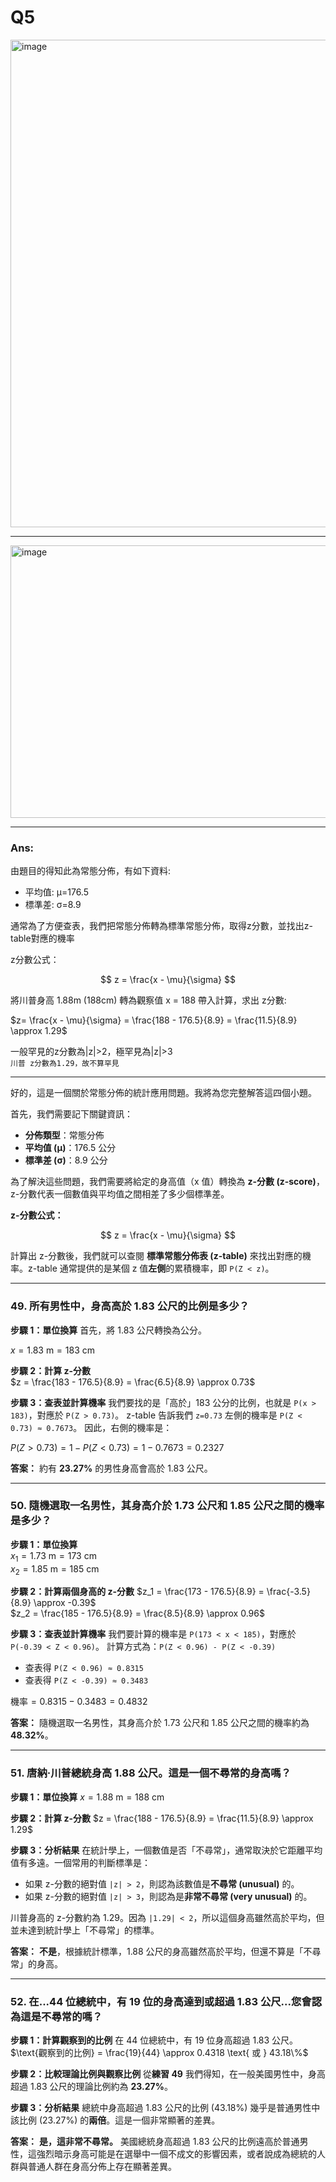 # Q5  
<img width="971" height="780" alt="image" src="https://github.com/user-attachments/assets/2ef1e4a8-9376-4f35-aaa7-b425c7133fee" />  

---  

<img width="697" height="436" alt="image" src="https://github.com/user-attachments/assets/6ec48849-96d1-4647-becc-0f1a18c8c08a" />

---  

### Ans:

由題目的得知此為常態分佈，有如下資料:
*   平均值: μ=176.5
*   標準差: σ=8.9

通常為了方便查表，我們把常態分佈轉為標準常態分佈，取得z分數，並找出z-table對應的機率  

z分數公式：  

$$ z = \frac{x - \mu}{\sigma} $$  

將川普身高 1.88m (188cm) 轉為觀察值 x = 188 帶入計算，求出 z分數:  
  
$z= \frac{x - \mu}{\sigma}  = \frac{188 - 176.5}{8.9} = \frac{11.5}{8.9} \approx 1.29$  

一般罕見的z分數為|z|>2，極罕見為|z|>3  
`川普 z分數為1.29，故不算罕見`



---  

好的，這是一個關於常態分佈的統計應用問題。我將為您完整解答這四個小題。

首先，我們需要記下關鍵資訊：
*   **分佈類型**：常態分佈
*   **平均值 (μ)**：176.5 公分
*   **標準差 (σ)**：8.9 公分

為了解決這些問題，我們需要將給定的身高值（x 值）轉換為 **z-分數 (z-score)**，z-分數代表一個數值與平均值之間相差了多少個標準差。

**z-分數公式：**

$$ z = \frac{x - \mu}{\sigma} $$  

計算出 z-分數後，我們就可以查閱 **標準常態分佈表 (z-table)** 來找出對應的機率。z-table 通常提供的是某個 z 值**左側**的累積機率，即 `P(Z < z)`。

---

### 49. 所有男性中，身高高於 1.83 公尺的比例是多少？

**步驟 1：單位換算**
首先，將 1.83 公尺轉換為公分。  

$x = 1.83 \text{ m} = 183 \text{ cm}$  


**步驟 2：計算 z-分數**  
$z = \frac{183 - 176.5}{8.9} = \frac{6.5}{8.9} \approx 0.73$  

**步驟 3：查表並計算機率**
我們要找的是「高於」183 公分的比例，也就是 `P(x > 183)`，對應於 `P(Z > 0.73)`。
z-table 告訴我們 `z=0.73` 左側的機率是 `P(Z < 0.73) ≈ 0.7673`。
因此，右側的機率是：  

$P(Z > 0.73) = 1 - P(Z < 0.73) = 1 - 0.7673 = 0.2327$  

**答案：** 約有 **23.27%** 的男性身高會高於 1.83 公尺。

---

### 50. 隨機選取一名男性，其身高介於 1.73 公尺和 1.85 公尺之間的機率是多少？

**步驟 1：單位換算**  
$x_1 = 1.73 \text{ m} = 173 \text{ cm}$  
$x_2 = 1.85 \text{ m} = 185 \text{ cm}$  

**步驟 2：計算兩個身高的 z-分數**
$z_1 = \frac{173 - 176.5}{8.9} = \frac{-3.5}{8.9} \approx -0.39$  
$z_2 = \frac{185 - 176.5}{8.9} = \frac{8.5}{8.9} \approx 0.96$  

**步驟 3：查表並計算機率**
我們要計算的機率是 `P(173 < x < 185)`，對應於 `P(-0.39 < Z < 0.96)`。
計算方式為：`P(Z < 0.96) - P(Z < -0.39)`
*   查表得 `P(Z < 0.96) ≈ 0.8315`
*   查表得 `P(Z < -0.39) ≈ 0.3483`

$\text{機率} = 0.8315 - 0.3483 = 0.4832$  

**答案：** 隨機選取一名男性，其身高介於 1.73 公尺和 1.85 公尺之間的機率約為 **48.32%**。

---

### 51. 唐納·川普總統身高 1.88 公尺。這是一個不尋常的身高嗎？

**步驟 1：單位換算**
$x = 1.88 \text{ m} = 188 \text{ cm}$  

**步驟 2：計算 z-分數**
$z = \frac{188 - 176.5}{8.9} = \frac{11.5}{8.9} \approx 1.29$  

**步驟 3：分析結果**
在統計學上，一個數值是否「不尋常」，通常取決於它距離平均值有多遠。一個常用的判斷標準是：
*   如果 z-分數的絕對值 `|z| > 2`，則認為該數值是**不尋常 (unusual)** 的。
*   如果 z-分數的絕對值 `|z| > 3`，則認為是**非常不尋常 (very unusual)** 的。

川普身高的 z-分數約為 1.29。因為 `|1.29| < 2`，所以這個身高雖然高於平均，但並未達到統計學上「不尋常」的標準。

**答案：** **不是**，根據統計標準，1.88 公尺的身高雖然高於平均，但還不算是「不尋常」的身高。

---

### 52. 在...44 位總統中，有 19 位的身高達到或超過 1.83 公尺...您會認為這是不尋常的嗎？

**步驟 1：計算觀察到的比例**
在 44 位總統中，有 19 位身高超過 1.83 公尺。
$\text{觀察到的比例} = \frac{19}{44} \approx 0.4318 \text{ 或 } 43.18\%$  

**步驟 2：比較理論比例與觀察比例**
從**練習 49** 我們得知，在一般美國男性中，身高超過 1.83 公尺的理論比例約為 **23.27%**。

**步驟 3：分析結果**
總統中身高超過 1.83 公尺的比例 (43.18%) 幾乎是普通男性中該比例 (23.27%) 的**兩倍**。這是一個非常顯著的差異。

**答案：** **是，這非常不尋常。** 美國總統身高超過 1.83 公尺的比例遠高於普通男性，這強烈暗示身高可能是在選舉中一個不成文的影響因素，或者說成為總統的人群與普通人群在身高分佈上存在顯著差異。

